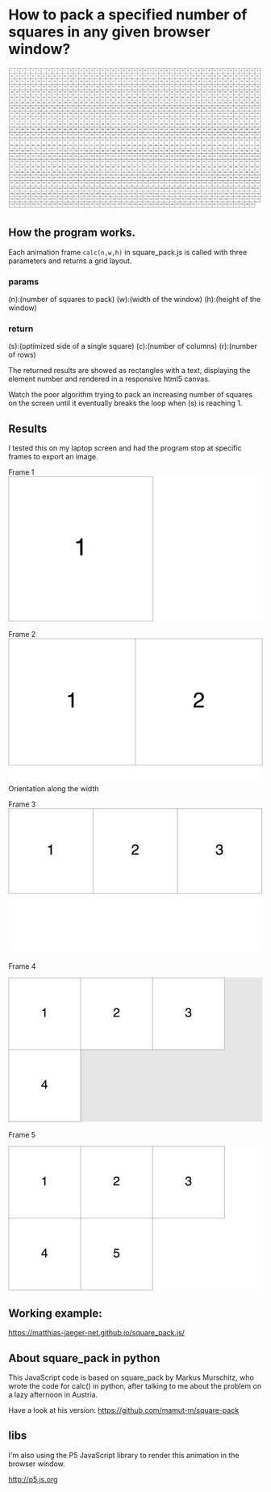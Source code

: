 # How to pack a specified number of squares in any given browser window?

![Frame 1221](output/Frame-1221.png)

## How the program works.  

Each animation frame `calc(n,w,h)` in square_pack.js is
called with three parameters and returns a grid layout.

### params  
(n):(number of squares to pack)
(w):(width of the window)
(h):(height of the window)

### return  
(s):(optimized side of a single square)
(c):(number of columns)
(r):(number of rows)

The returned results are showed as rectangles
with a text, displaying the element number and
rendered in a responsive html5 canvas.

Watch the poor algorithm trying to pack an increasing
number of squares on the screen until it eventually breaks
the loop when (s) is reaching 1.

## Results

I tested this on my laptop screen and had the 
program stop at specific frames to export an image. 

Frame 1
![Frame 1](output/Frame-1.jpg)

Frame 2
![Frame 2](output/Frame-2.jpg)
Orientation along the width

Frame 3
![Frame 3](output/Frame-3.jpg)

Frame 4

![Frame 4](output/Frame-4.jpg)

Frame 5

![Frame 5](output/Frame-5.jpg)

## Working example:  

https://matthias-jaeger-net.github.io/square_pack.js/


## About square_pack in python
This JavaScript code is based on square_pack by Markus Murschitz,
who wrote the code for calc() in python, after talking to me about
the problem on a lazy afternoon in Austria.

Have a look at his version: https://github.com/mamut-m/square-pack

## libs   
I'm also using the P5 JavaScript library to render this
animation in the browser window.

http://p5.js.org
